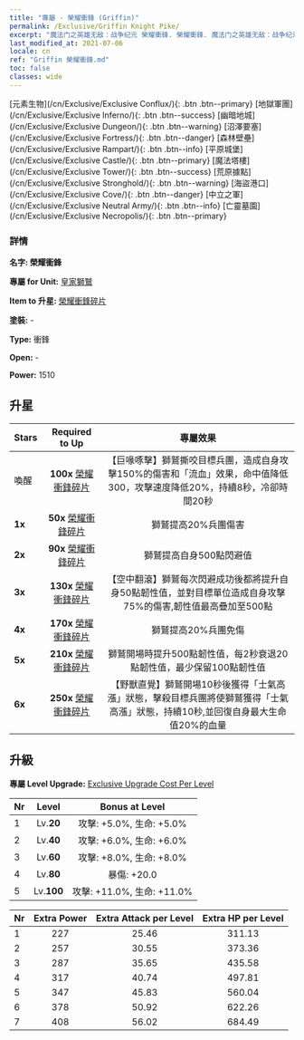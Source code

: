 ```yaml
---
title: "專屬 - 榮耀衝鋒 (Griffin)"
permalink: /Exclusive/Griffin Knight Pike/
excerpt: "魔法门之英雄无敌：战争纪元 榮耀衝鋒. 榮耀衝鋒. 魔法门之英雄无敌：战争纪元 專屬 榮耀衝鋒. 皇家獅鷲 專屬."
last_modified_at: 2021-07-06
locale: cn
ref: "Griffin 榮耀衝鋒.md"
toc: false
classes: wide
---
```

 [元素生物](/cn/Exclusive/Exclusive Conflux/){: .btn .btn--primary} [地獄軍團](/cn/Exclusive/Exclusive Inferno/){: .btn .btn--success} [幽暗地城](/cn/Exclusive/Exclusive Dungeon/){: .btn .btn--warning} [沼澤要塞](/cn/Exclusive/Exclusive Fortress/){: .btn .btn--danger} [森林壁壘](/cn/Exclusive/Exclusive Rampart/){: .btn .btn--info} [平原城堡](/cn/Exclusive/Exclusive Castle/){: .btn .btn--primary} [魔法塔樓](/cn/Exclusive/Exclusive Tower/){: .btn .btn--success} [荒原據點](/cn/Exclusive/Exclusive Stronghold/){: .btn .btn--warning} [海盜港口](/cn/Exclusive/Exclusive Cove/){: .btn .btn--danger} [中立之軍](/cn/Exclusive/Exclusive Neutral Army/){: .btn .btn--info} [亡靈墓園](/cn/Exclusive/Exclusive Necropolis/){: .btn .btn--primary} 

### 詳情
 **名字: 榮耀衝鋒** 

 **專屬 for Unit:** [皇家獅鷲](/cn/units/Griffin/) 

 **Item to 升星:** [榮耀衝鋒碎片](/cn/Items/con_916/)

 **塗裝:** -

 **Type:** 衝鋒

 **Open:** -

 **Power:** 1510

## 升星

  |     Stars    |  Required to Up | 專屬效果 |
  |:-------------|:---------------:|:---------------:|
  |  喚醒  | **100x** [榮耀衝鋒碎片](/cn/Items/con_916/) | 【巨喙啄擊】獅鷲撕咬目標兵團，造成自身攻擊150%的傷害和「流血」效果，命中值降低300，攻擊速度降低20%，持續8秒，冷卻時間20秒 |
  | **1x** <i class="fas fa-star"/> | **50x** [榮耀衝鋒碎片](/cn/Items/con_916/) | 獅鷲提高20%兵團傷害 |
  | **2x** <i class="fas fa-star"/> | **90x** [榮耀衝鋒碎片](/cn/Items/con_916/) | 獅鷲提高自身500點閃避值 |
  | **3x** <i class="fas fa-star"/> | **130x** [榮耀衝鋒碎片](/cn/Items/con_916/) | 【空中翻滾】獅鷲每次閃避成功後都將提升自身50點韌性值，並對目標單位造成自身攻擊75%的傷害,韌性值最高疊加至500點 |
  | **4x** <i class="fas fa-star"/> | **170x** [榮耀衝鋒碎片](/cn/Items/con_916/) | 獅鷲提高20%兵團免傷 |
  | **5x** <i class="fas fa-star"/> | **210x** [榮耀衝鋒碎片](/cn/Items/con_916/) | 獅鷲開場時提升500點韌性值，每2秒衰退20點韌性值，最少保留100點韌性值 |
  | **6x** <i class="fas fa-star"/> | **250x** [榮耀衝鋒碎片](/cn/Items/con_916/) | 【野獸直覺】獅鷲開場10秒後獲得「士氣高漲」狀態，擊殺目標兵團將使獅鷲獲得「士氣高漲」狀態，持續10秒,並回復自身最大生命值20%的血量 |


## 升級
 **專屬 Level Upgrade:** [Exclusive Upgrade Cost Per Level](/Exclusive/ExclusiveUpgradeCostPerLevel/)

  |  Nr  |   Level  | Bonus at Level |
  |:-----|:--------:|:--------------:|
  | 1 | Lv.**20** | 攻擊: +5.0%, 生命: +5.0% |
  | 2 | Lv.**40** | 攻擊: +6.0%, 生命: +6.0% |
  | 3 | Lv.**60** | 攻擊: +8.0%, 生命: +8.0% |
  | 4 | Lv.**80** | 暴傷: +20.0 |
  | 5 | Lv.**100** | 攻擊: +11.0%, 生命: +11.0% |


  |  Nr  |  Extra Power | Extra Attack per Level | Extra HP per Level |
  |:-----|:--------:|:--------:|:--------:|
  | 1 | 227 | 25.46 | 311.13 |
  | 2 | 257 | 30.55 | 373.36 |
  | 3 | 287 | 35.65 | 435.58 |
  | 4 | 317 | 40.74 | 497.81 |
  | 5 | 347 | 45.83 | 560.04 |
  | 6 | 378 | 50.92 | 622.26 |
  | 7 | 408 | 56.02 | 684.49 |


